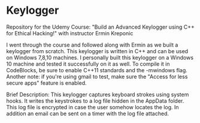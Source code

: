 # Keylogger
Repository for the Udemy Course: "Build an Advanced Keylogger using C++ for Ethical Hacking!" with instructor Ermin Kreponic

I went through the course and followed along with Ermin as we built a keylogger from scratch.  This keylogger is written in C++
and can be used on Windows 7,8,10 machines.  I personally built this keylogger on a Windows 10 machine and tested it successfully on it as well.
To compile it in CodeBlocks, be sure to enable C++11 standards and the -mwindows flag.  Another note: if you're using gmail to test, 
make sure the "Access for less secure apps" feature is enabled.  

Brief Description:
This keylogger captures keyboard strokes using system hooks.  It writes the keystrokes to a log file hidden in the AppData folder. This 
log file is encrypted in case the user somehow locates the log.  In addition an email can be sent on a timer with the log file attached.  
